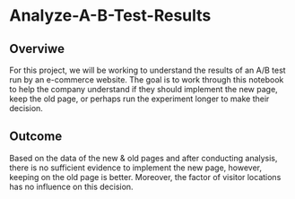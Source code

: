 # Analyze-A-B-Test-Results
## Overviwe 
For this project, we will be working to understand the results of an A/B test run by an e-commerce website. The goal is to work through this notebook to help the company understand if they should implement the new page, keep the old page, or perhaps run the experiment longer to make their decision.

## Outcome
Based on the data of the new & old pages and after conducting analysis, there is no sufficient evidence to implement the new page, however, keeping on the old page is better. Moreover, the factor of visitor locations has no influence on this decision.
